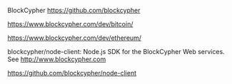 BlockCypher  https://github.com/blockcypher

https://www.blockcypher.com/dev/bitcoin/

https://www.blockcypher.com/dev/ethereum/

blockcypher/node-client: Node.js SDK for the BlockCypher Web services. See http://www.blockcypher.com

https://github.com/blockcypher/node-client
